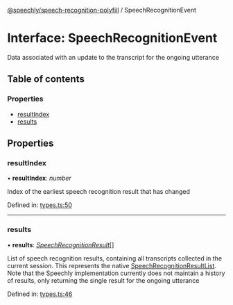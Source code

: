 [@speechly/speech-recognition-polyfill](../README.md) / SpeechRecognitionEvent

# Interface: SpeechRecognitionEvent

Data associated with an update to the transcript for the ongoing utterance

## Table of contents

### Properties

- [resultIndex](speechrecognitionevent.md#resultindex)
- [results](speechrecognitionevent.md#results)

## Properties

### resultIndex

• **resultIndex**: *number*

Index of the earliest speech recognition result that has changed

Defined in: [types.ts:50](https://github.com/speechly/speech-recognition-polyfill/blob/HEAD/src/types.ts#L50)

___

### results

• **results**: [*SpeechRecognitionResult*](speechrecognitionresult.md)[]

List of speech recognition results, containing all transcripts collected in the current session. This represents the
native [SpeechRecognitionResultList](https://developer.mozilla.org/en-US/docs/Web/API/SpeechRecognitionResultList).
Note that the Speechly implementation currently does not maintain a history of results, only returning the single
result for the ongoing utterance

Defined in: [types.ts:46](https://github.com/speechly/speech-recognition-polyfill/blob/HEAD/src/types.ts#L46)
